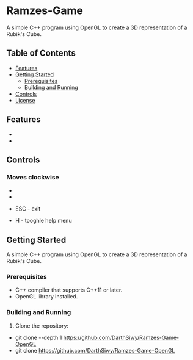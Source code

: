 # Ramzes-Game

A simple C++ program using OpenGL to create a 3D representation of a Rubik's Cube.

## Table of Contents
- [Features](#features)
- [Getting Started](#getting-started)
  - [Prerequisites](#prerequisites)
  - [Building and Running](#building-and-running)
- [Controls](#controls)
- [License](#license)

## Features
- 
- 


## Controls
### Moves clockwise
- 
- 

- ESC - exit
- H - tooghle help menu

## Getting Started
A simple C++ program using OpenGL to create a 3D representation of a Rubik's Cube.

### Prerequisites
- C++ compiler that supports C++11 or later.
- OpenGL library installed.

### Building and Running

1. Clone the repository:
  - git clone --depth 1 https://github.com/DarthSiwy/Ramzes-Game-OpenGL
  - git clone https://github.com/DarthSiwy/Ramzes-Game-OpenGL

